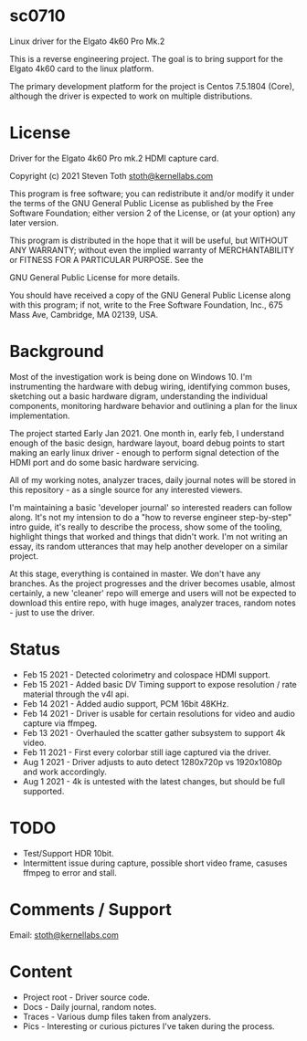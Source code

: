 # sc0710
Linux driver for the Elgato 4k60 Pro Mk.2

This is a reverse engineering project. The goal is to bring support for the
Elgato 4k60 card to the linux platform.

The primary development platform for the project is Centos 7.5.1804 (Core), although
the driver is expected to work on multiple distributions.

# License
Driver for the Elgato 4k60 Pro mk.2 HDMI capture card.

Copyright (c) 2021 Steven Toth <stoth@kernellabs.com>

This program is free software; you can redistribute it and/or modify
it under the terms of the GNU General Public License as published by
the Free Software Foundation; either version 2 of the License, or
(at your option) any later version.

This program is distributed in the hope that it will be useful,
but WITHOUT ANY WARRANTY; without even the implied warranty of
MERCHANTABILITY or FITNESS FOR A PARTICULAR PURPOSE.  See the

GNU General Public License for more details.

You should have received a copy of the GNU General Public License
along with this program; if not, write to the Free Software
Foundation, Inc., 675 Mass Ave, Cambridge, MA 02139, USA.

# Background
Most of the investigation work is being done on Windows 10.
I'm instrumenting the hardware with debug wiring, identifying common
buses, sketching out a basic hardware digram, understanding the
individual components, monitoring hardware behavior and outlining
a plan for the linux implementation.

The project started Early Jan 2021. One month in, early feb, I understand enough of the
basic design, hardware layout, board debug points to start making an early
linux driver - enough to perform signal detection of the HDMI port and do some
basic hardware servicing.

All of my working notes, analyzer traces, daily journal notes will be
stored in this repository - as a single source for any interested viewers.

I'm maintaining a basic 'developer journal' so interested readers can follow along.
It's not my intension to do a "how to reverse engineer step-by-step" intro guide,
it's really to describe the process, show some of the tooling, highlight things that
worked and things that didn't work. I'm not writing an essay, its random utterances
that may help another developer on a similar project.

At this stage, everything is contained in master. We don't have any branches. As the
project progresses and the driver becomes usable, almost certainly, a new 'cleaner' repo
will emerge and users will not be expected to download this entire repo, with huge images,
analyzer traces, random notes - just to use the driver.

# Status
* Feb 15 2021 - Detected colorimetry and colospace HDMI support.
* Feb 15 2021 - Added basic DV Timing support to expose resolution / rate material through the v4l api.
* Feb 14 2021 - Added audio support, PCM 16bit 48KHz.
* Feb 14 2021 - Driver is usable for certain resolutions for video and audio capture via ffmpeg.
* Feb 13 2021 - Overhauled the scatter gather subsystem to support 4k video.
* Feb 11 2021 - First every colorbar still iage captured via the driver.
* Aug  1 2021 - Driver adjusts to auto detect 1280x720p vs 1920x1080p and work accordingly.
* Aug  1 2021 - 4k is untested with the latest changes, but should be full supported.

# TODO
* Test/Support HDR 10bit.
* Intermittent issue during capture, possible short video frame, casuses ffmpeg to error and stall.

# Comments / Support

Email: stoth@kernellabs.com

# Content
* Project root - Driver source code.
* Docs - Daily journal, random notes.
* Traces - Various dump files taken from analyzers.
* Pics - Interesting or curious pictures I've taken during the process.

